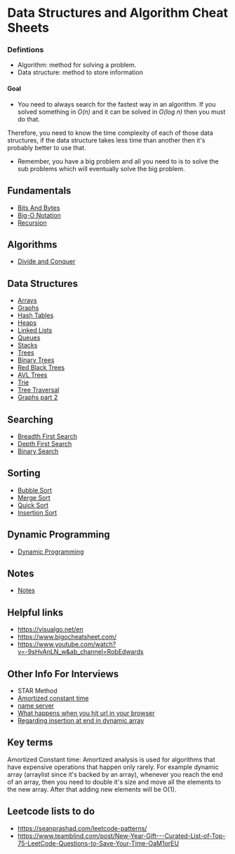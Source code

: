 # Data Structures and Algorithm Cheat Sheets

### Defintions
- Algorithm: method for solving a problem.
- Data structure: method to store information
#### Goal
- You need to always search for the fastest way in an algorithm. If you solved something in *O(n)* and it can be solved in *O(log n)* then you must do that. 

Therefore, you need to know the time complexity of each of those data structures, if the data structure takes less time than another then it's probably better to use that.

- Remember, you have a big problem and all you need to is to solve the sub problems which will eventually solve the big problem.



## Fundamentals
* [Bits And Bytes](/fundamentals/bits_bytes.md)
* [Big-O Notation](/fundamentals/big_o_notation.md)
* [Recursion](/fundamentals/recursion.md)

## Algorithms
* [Divide and Conquer](/algorithms/divide_and_conquer.md)

## Data Structures
* [Arrays](/data_structures/arrays.md)
* [Graphs](/data_structures/graphs.md)
* [Hash Tables](/data_structures/hash_tables.md)
* [Heaps](/data_structures/heaps.md)
* [Linked Lists](/data_structures/linked_lists.md)
* [Queues](/data_structures/queue.md)
* [Stacks](/data_structures/stack.md)
* [Trees](/data_structures/trees.md)
* [Binary Trees](/data_structures/binary_trees.md)
* [Red Black Trees](/data_structures/red_black_trees.md)
* [AVL Trees](/data_structures/avl_trees.md)
* [Trie](/data_structures/trie.md)
* [Tree Traversal](/data_structures/tree_traversal.md)
* [Graphs part 2](/data_structures/graphs2.md)

## Searching
* [Breadth First Search](/searching/breadth_first_search.md)
* [Depth First Search](/searching/depth_first_search.md)
* [Binary Search](/searching/binary_search.md)

## Sorting
* [Bubble Sort](/sorting/bubblesort.md)
* [Merge Sort](/sorting/mergesort.md)
* [Quick Sort](/sorting/quicksort.md)
* [Insertion Sort](/sorting/insertionsort.md)

## Dynamic Programming
* [Dynamic Programming](/sorting/dynamic_programming.md)

## Notes
* [Notes](/notes/notes.md)

## Helpful links

* https://visualgo.net/en
* https://www.bigocheatsheet.com/
* https://www.youtube.com/watch?v=-9sHvAnLN_w&ab_channel=RobEdwards

## Other Info For Interviews
- STAR Method
- [Amortized constant time](https://yourbasic.org/algorithms/amortized-time-complexity-analysis/)
- [name server](https://kinsta.com/knowledgebase/what-is-a-nameserver/)
- [What happens when you hit url in your browser](https://medium.com/@maneesha.wijesinghe1/what-happens-when-you-type-an-url-in-the-browser-and-press-enter-bb0aa2449c1a)
- [Regarding insertion at end in dynamic array](https://stackoverflow.com/questions/22597945/time-complexity-of-dynamic-arrays)

## Key terms

Amortized Constant time: Amortized analysis is used for algorithms that have expensive operations that happen only rarely. For example dynamic array (arraylist since it's backed by an array), whenever you reach the end of an array, then you need to double it's size and move all the elements to the new array. After that adding new elements will be O(1).

## Leetcode lists to do

- https://seanprashad.com/leetcode-patterns/
- https://www.teamblind.com/post/New-Year-Gift---Curated-List-of-Top-75-LeetCode-Questions-to-Save-Your-Time-OaM1orEU





